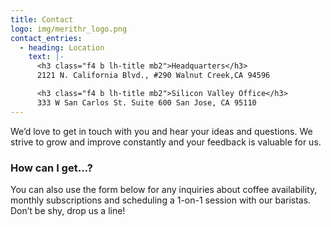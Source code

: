 ```yaml
---
title: Contact
logo: img/merithr_logo.png
contact_entries:
  - heading: Location
    text: |-
      <h3 class="f4 b lh-title mb2">Headquarters</h3>
      2121 N. California Blvd., #290 Walnut Creek,CA 94596

      <h3 class="f4 b lh-title mb2">Silicon Valley Office</h3>
      333 W San Carlos St. Suite 600 San Jose, CA 95110
---
```


We’d love to get in touch with you and hear your ideas and
questions. We strive to grow and improve constantly and your feedback
is valuable for us.

<h3 class="f4 b lh-title mb2">How can I get…?</h3>

You can also use the form below for any inquiries about coffee
availability, monthly subscriptions and scheduling a 1-on-1 session
with our baristas. Don’t be shy, drop us a line!

